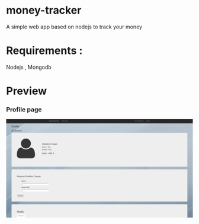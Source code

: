 # money-tracker
A simple web app based on nodejs to track your money
# Requirements : 
Nodejs , 
Mongodb
# Preview
<h3>Profile page</h3>

![Alt text](public/images/profile_page.png?raw=true "Title")
